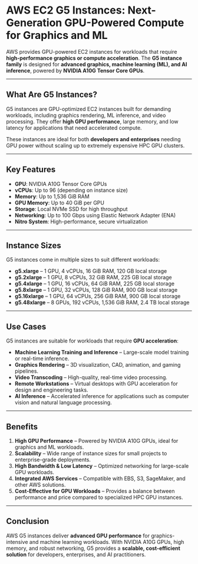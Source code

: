 # AWS EC2 G5 Instances: Next-Generation GPU-Powered Compute for Graphics and ML

AWS provides GPU-powered EC2 instances for workloads that require **high-performance graphics or compute acceleration**. The **G5 instance family** is designed for **advanced graphics, machine learning (ML), and AI inference**, powered by **NVIDIA A10G Tensor Core GPUs**.

---

## What Are G5 Instances?

G5 instances are GPU-optimized EC2 instances built for demanding workloads, including graphics rendering, ML inference, and video processing. They offer **high GPU performance**, large memory, and low latency for applications that need accelerated compute.

These instances are ideal for both **developers and enterprises** needing GPU power without scaling up to extremely expensive HPC GPU clusters.

---

## Key Features

* **GPU**: NVIDIA A10G Tensor Core GPUs
* **vCPUs**: Up to 96 (depending on instance size)
* **Memory**: Up to 1,536 GiB RAM
* **GPU Memory**: Up to 40 GiB per GPU
* **Storage**: Local NVMe SSD for high throughput
* **Networking**: Up to 100 Gbps using Elastic Network Adapter (ENA)
* **Nitro System**: High-performance, secure virtualization

---

## Instance Sizes

G5 instances come in multiple sizes to suit different workloads:

* **g5.xlarge** – 1 GPU, 4 vCPUs, 16 GiB RAM, 120 GB local storage
* **g5.2xlarge** – 1 GPU, 8 vCPUs, 32 GiB RAM, 225 GB local storage
* **g5.4xlarge** – 1 GPU, 16 vCPUs, 64 GiB RAM, 225 GB local storage
* **g5.8xlarge** – 1 GPU, 32 vCPUs, 128 GiB RAM, 900 GB local storage
* **g5.16xlarge** – 1 GPU, 64 vCPUs, 256 GiB RAM, 900 GB local storage
* **g5.48xlarge** – 8 GPUs, 192 vCPUs, 1,536 GiB RAM, 2.4 TB local storage

---

## Use Cases

G5 instances are suitable for workloads that require **GPU acceleration**:

* **Machine Learning Training and Inference** – Large-scale model training or real-time inference.
* **Graphics Rendering** – 3D visualization, CAD, animation, and gaming pipelines.
* **Video Transcoding** – High-quality, real-time video processing.
* **Remote Workstations** – Virtual desktops with GPU acceleration for design and engineering tasks.
* **AI Inference** – Accelerated inference for applications such as computer vision and natural language processing.

---

## Benefits

1. **High GPU Performance** – Powered by NVIDIA A10G GPUs, ideal for graphics and ML workloads.
2. **Scalability** – Wide range of instance sizes for small projects to enterprise-grade deployments.
3. **High Bandwidth & Low Latency** – Optimized networking for large-scale GPU workloads.
4. **Integrated AWS Services** – Compatible with EBS, S3, SageMaker, and other AWS solutions.
5. **Cost-Effective for GPU Workloads** – Provides a balance between performance and price compared to specialized HPC GPU instances.

---

## Conclusion

AWS G5 instances deliver **advanced GPU performance** for graphics-intensive and machine learning workloads. With NVIDIA A10G GPUs, high memory, and robust networking, G5 provides a **scalable, cost-efficient solution** for developers, enterprises, and AI practitioners.

